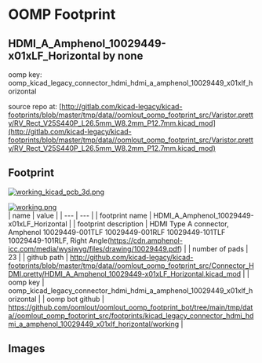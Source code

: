 # OOMP Footprint  
## HDMI_A_Amphenol_10029449-x01xLF_Horizontal  by none  
  
oomp key: oomp_kicad_legacy_connector_hdmi_hdmi_a_amphenol_10029449_x01xlf_horizontal  
  
source repo at: [http://gitlab.com/kicad-legacy/kicad-footprints/blob/master/tmp/data//oomlout_oomp_footprint_src/Varistor.pretty/RV_Rect_V25S440P_L26.5mm_W8.2mm_P12.7mm.kicad_mod](http://gitlab.com/kicad-legacy/kicad-footprints/blob/master/tmp/data//oomlout_oomp_footprint_src/Varistor.pretty/RV_Rect_V25S440P_L26.5mm_W8.2mm_P12.7mm.kicad_mod)  
## Footprint  
  
[![working_kicad_pcb_3d.png](working_kicad_pcb_3d_600.png)](working_kicad_pcb_3d.png)  
  
[![working.png](working_600.png)](working.png)  
| name | value | 
| --- | --- | 
| footprint name | HDMI_A_Amphenol_10029449-x01xLF_Horizontal | 
| footprint description | HDMI Type A connector, Amphenol 10029449-001TLF 10029449-001RLF 10029449-101TLF 10029449-101RLF, Right Angle(https://cdn.amphenol-icc.com/media/wysiwyg/files/drawing/10029449.pdf) | 
| number of pads | 23 | 
| github path | http://github.com/kicad-legacy/kicad-footprints/blob/master/tmp/data//oomlout_oomp_footprint_src/Connector_HDMI.pretty/HDMI_A_Amphenol_10029449-x01xLF_Horizontal.kicad_mod | 
| oomp key | oomp_kicad_legacy_connector_hdmi_hdmi_a_amphenol_10029449_x01xlf_horizontal | 
| oomp bot github | https://github.com/oomlout/oomlout_oomp_footprint_bot/tree/main/tmp/data//oomlout_oomp_footprint_src/footprints/kicad_legacy_connector_hdmi_hdmi_a_amphenol_10029449_x01xlf_horizontal/working | 
## Images  
